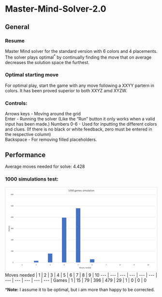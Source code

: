 # Master-Mind-Solver-2.0
## General
### Resume
Master Mind solver for the standard version with 6 colors and 4 placements. The solver plays optimal<sup>*</sup> by continually finding the move that on average decreases the solution space the furthest.
### Optimal starting move
For optimal play, start the game with any move following a XXYY partern in colors. It has been proved superior to both XXYZ amd XYZW. <br/>
### Controls:
Arrows keys - Moving around the grid<br/>
Enter - Running the solver (Like the “Run” button it only works when a valid input has been made.)
Numbers 0-6 - Used for inputting the different colors and clues. (If there is no black or white feedback, zero must be entered in the respective column)<br/>
Backspace - For removing filled placeholders.
## Performance
Average moves needed for solve: 4.428
### 1000 simulations test:
<img src="https://github.com/hojmax/Master-Mind-Solver-2.0/blob/main/images/1000sim.png">
Moves needed | 1 | 2 | 3 | 4 | 5 | 6 | 7 | 8 | 9 | 10
--- | --- | --- | --- | --- | --- | --- | --- | --- | --- | --- |
Games | 1 | 15 | 79 | 396 | 479 | 29 | 1 | 0 | 0 | 0

***Note:** I assume it to be optimal, but i am more than happy to be corrected. 
